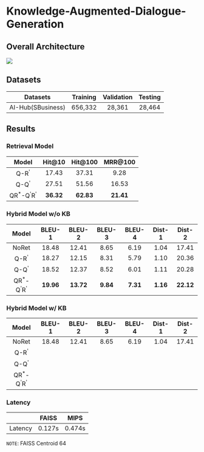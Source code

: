 # Knowledge-Augmented-Dialogue-Generation

## Overall Architecture
 <img src=https://user-images.githubusercontent.com/55969260/161927957-3f4192a3-ac0d-4df3-8517-2d45f15f5b13.png>

## Datasets
| Datasets                  | Training | Validation | Testing |
|----------|:----:|:----:|:----:|
| AI-Hub(SBusiness) | 656,332 | 28,361 | 28,464 |

## Results
### Retrieval Model
|Model|Hit@10|Hit@100|MRR@100|
|:----------:|:----:|:----:|:----:|
|Q-R<sup>'</sup>|17.43|37.31|9.28|
|Q-Q<sup>'</sup>|27.51|51.56|16.53|
|QR<sup>\*</sup>-Q<sup>'</sup>R<sup>'</sup>|**36.32**|**62.83**|**21.41**|

### Hybrid Model w/o KB
|Model|BLEU-1|BLEU-2|BLEU-3|BLEU-4|Dist-1|Dist-2|
|:----------:|:----:|:----:|:----:|:----:|:----:|:----:|
|NoRet|18.48|12.41|8.65|6.19|1.04|17.41|
|Q-R<sup>'</sup>|18.27|12.15|8.31|5.79|1.10|20.36|
|Q-Q<sup>'</sup>|18.52|12.37|8.52|6.01|1.11|20.28|
|QR<sup>*</sup>-Q<sup>'</sup>R<sup>'</sup>|**19.96**|**13.72**|**9.84**|**7.31**|**1.16**|**22.12**|

### Hybrid Model w/ KB
|Model|BLEU-1|BLEU-2|BLEU-3|BLEU-4|Dist-1|Dist-2|
|:----------:|:----:|:----:|:----:|:----:|:----:|:----:|
|NoRet|18.48|12.41|8.65|6.19|1.04|17.41|
|Q-R<sup>'</sup>|||||||
|Q-Q<sup>'</sup>|||||||
|QR<sup>*</sup>-Q<sup>'</sup>R<sup>'</sup>|||||||

### Latency
|                  | FAISS | MIPS |
|----------|:----:|:----:|
| Latency | 0.127s | 0.474s |

`NOTE`: FAISS Centroid 64
